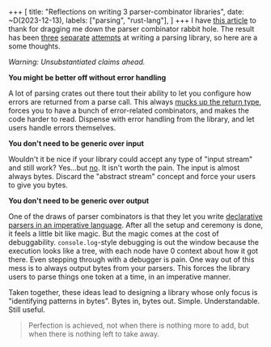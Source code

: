 +++
[
    title: "Reflections on writing 3 parser-combinator libraries",
    date: ~D(2023-12-13),
    labels: ["parsing", "rust-lang"],
]
+++
I have [this article](https://www.theorangeduck.com/page/you-could-have-invented-parser-combinators) to thank for dragging me down the parser combinator rabbit hole. The result has been [three](https://crates.io/crates/ruminant) [separate](https://crates.io/crates/parser-compose) [attempts](https://crates.io/crates/bparse) at writing a parsing  library, so here are a some thoughts.


_Warning: Unsubstantiated claims ahead._


__You might be better off without error handling__

A lot of parsing crates out there tout their ability to let you configure how errors are returned from a parse call. This always [mucks up the return type](https://github.com/rust-bakery/nom/blob/main/doc/error_management.md), forces you to have a bunch of error-related combinators, and makes the code harder to read. Dispense with error handling from the library, and let users handle errors themselves.

__You don't need to be generic over input__

Wouldn't it be nice if your library could accept any type of "input stream" and still work? Yes...but [no](https://docs.rs/chumsky/latest/chumsky/stream/index.html). It isn't worth the pain. The input is almost always bytes. Discard the "abstract stream" concept and force your users to give you bytes.

__You don't need to be generic over output__

One of the draws of parser combinators is that they let you write [declarative parsers in an imperative language](https://gitlab.com/wake-sleeper/parser-compose/-/blob/dd51e3dcd4f090163cbebf53999deea770926440/tests/json.rs#L204). After all the setup and ceremony is done, it feels a little bit like magic. But the magic comes at the cost of debuggability. `console.log`-style debugging is out the window because the execution looks like a tree, with each node have 0 context about how it got there. Even stepping through with a debugger is pain. One way out of this mess is to always output bytes from your parsers. This forces the library users to parse things one token at a time, in an imperative manner.

Taken together, these ideas lead to designing a library whose only focus is "identifying patterns in bytes". Bytes in, bytes out. Simple. Understandable. Still useful.

> Perfection is achieved, not when there is nothing more to add, but when there is nothing left to take away.

